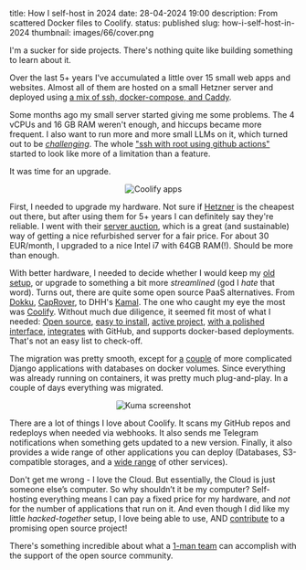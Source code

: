 title: How I self-host in 2024
date: 28-04-2024 19:00
description: From scattered Docker files to Coolify. 
status: published
slug: how-i-self-host-in-2024
thumbnail: images/66/cover.png

I'm a sucker for side projects. There's nothing quite like building something to learn about it.

Over the last 5+ years I've accumulated a little over 15 small web apps and websites. Almost all of them are hosted on a small Hetzner server and deployed using [a mix of ssh, docker-compose, and Caddy]({filename}/posts/41-down-from-the-cloud.md). 

Some months ago my small server started giving me some problems. The 4 vCPUs and 16 GB RAM weren't enough, and hiccups became more frequent. I also want to run more and more small LLMs on it, which turned out to be _[challenging](https://github.com/duarteocarmo/lusiaidas/blob/master/app.py#L1)_. The whole ["ssh with root using github actions"](https://github.com/duarteocarmo/governosombra/blob/master/.github/workflows/workflow.yml) started to look like more of a limitation than a feature. 

It was time for an upgrade.

<center>
<img src="{static}/images/66/coolify-apps.png" alt="Coolify apps" 
style="max-width:100%;border-radius: 2px">
</center>

First, I needed to upgrade my hardware. Not sure if [Hetzner](https://www.hetzner.com/) is the cheapest out there, but after using them for 5+ years I can definitely say they're reliable. I went with their [server auction](https://www.hetzner.com/sb), which is a great (and sustainable) way of getting a nice refurbished server for a fair price. For about 30 EUR/month, I upgraded to a nice Intel i7 with 64GB RAM(!). Should be more than enough.

With better hardware, I needed to decide whether I would keep my [old setup]({filename}/posts/41-down-from-the-cloud.md), or upgrade to something a bit more _streamlined_ (god I _hate_ that word). Turns out, there are quite some open source PaaS alternatives. From [Dokku](https://dokku.com/), [CapRover](https://caprover.com/), to DHH's [Kamal](https://kamal-deploy.org/). The one who caught my eye the most was [Coolify](https://coolify.io/). Without much due diligence, it seemed fit most of what I needed: [Open source](https://github.com/coollabsio/coolify), [easy to install](https://coolify.io/docs/installation), [active project](https://github.com/coollabsio/coolify/commits/main/), [with a polished interface](https://coolify.io/docs/screenshots), [integrates](https://coolify.io/docs/knowledge-base/git/github/integration) with GitHub, and supports docker-based deployments. That's not an easy list to check-off.

The migration was pretty smooth, except for [a](https://aicoverlettercreator.com/) [couple](https://infrequent.app/) of more complicated Django applications with databases on docker volumes. Since everything was already running on containers, it was pretty much plug-and-play. In a couple of days everything was migrated. 

<center>
<img src="{static}/images/66/kuma-screenshot.png" alt="Kuma screenshot" 
style="max-width:100%;border-radius: 2px">
</center>

There are a lot of things I love about Coolify. It scans my GitHub repos and redeploys when needed via webhooks. It also sends me Telegram notifications when something gets updated to a new version. Finally, it also provides a wide range of other applications you can deploy (Databases, S3-compatible storages, and a [wide range](https://coolify.io/docs/resources/services/index) of other services). 

Don't get me wrong - I love the Cloud. But essentially, the Cloud is just someone else’s computer. So why shouldn’t it be my computer? Self-hosting everything means I can pay a fixed price for my hardware, and _not_ for the number of applications that run on it. And even though I did like my little _hacked-together_ setup, I love being able to use, AND [contribute](https://github.com/coollabsio/coolify/pull/2028) to a promising open source project!

There's something incredible about what a [1-man team](https://github.com/andrasbacsai) can accomplish with the support of the open source community.
